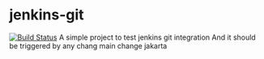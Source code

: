 # jenkins-git
[![Build Status](http://10.247.80.198:8080/buildStatus/icon?job=scm_poll)](http://10.247.80.198:8080/job/scm_poll/)
A simple project to test jenkins git integration
And it should be triggered by any chang
main change 
jakarta
